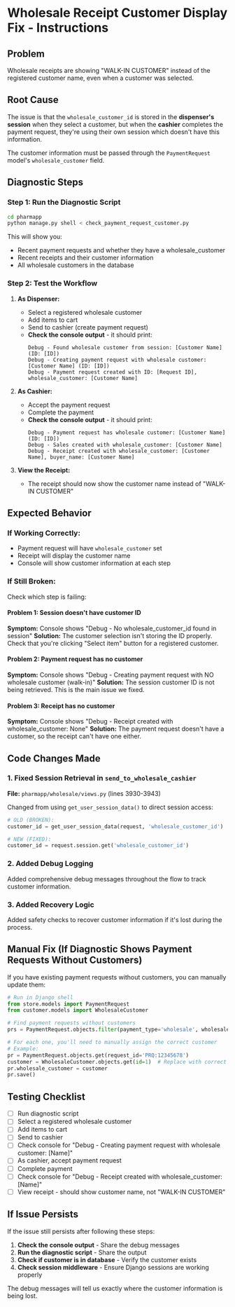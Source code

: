 # Wholesale Receipt Customer Display Fix - Instructions

## Problem
Wholesale receipts are showing "WALK-IN CUSTOMER" instead of the registered customer name, even when a customer was selected.

## Root Cause
The issue is that the `wholesale_customer_id` is stored in the **dispenser's session** when they select a customer, but when the **cashier** completes the payment request, they're using their own session which doesn't have this information.

The customer information must be passed through the `PaymentRequest` model's `wholesale_customer` field.

## Diagnostic Steps

### Step 1: Run the Diagnostic Script
```bash
cd pharmapp
python manage.py shell < check_payment_request_customer.py
```

This will show you:
- Recent payment requests and whether they have a wholesale_customer
- Recent receipts and their customer information
- All wholesale customers in the database

### Step 2: Test the Workflow
1. **As Dispenser:**
   - Select a registered wholesale customer
   - Add items to cart
   - Send to cashier (create payment request)
   - **Check the console output** - it should print:
     ```
     Debug - Found wholesale customer from session: [Customer Name] (ID: [ID])
     Debug - Creating payment request with wholesale customer: [Customer Name] (ID: [ID])
     Debug - Payment request created with ID: [Request ID], wholesale_customer: [Customer Name]
     ```

2. **As Cashier:**
   - Accept the payment request
   - Complete the payment
   - **Check the console output** - it should print:
     ```
     Debug - Payment request has wholesale customer: [Customer Name] (ID: [ID])
     Debug - Sales created with wholesale_customer: [Customer Name]
     Debug - Receipt created with wholesale_customer: [Customer Name], buyer_name: [Customer Name]
     ```

3. **View the Receipt:**
   - The receipt should now show the customer name instead of "WALK-IN CUSTOMER"

## Expected Behavior

### If Working Correctly:
- Payment request will have `wholesale_customer` set
- Receipt will display the customer name
- Console will show customer information at each step

### If Still Broken:
Check which step is failing:

#### Problem 1: Session doesn't have customer ID
**Symptom:** Console shows "Debug - No wholesale_customer_id found in session"
**Solution:** The customer selection isn't storing the ID properly. Check that you're clicking "Select item" button for a registered customer.

#### Problem 2: Payment request has no customer
**Symptom:** Console shows "Debug - Creating payment request with NO wholesale customer (walk-in)"
**Solution:** The session customer ID is not being retrieved. This is the main issue we fixed.

#### Problem 3: Receipt has no customer
**Symptom:** Console shows "Debug - Receipt created with wholesale_customer: None"
**Solution:** The payment request doesn't have a customer, so the receipt can't have one either.

## Code Changes Made

### 1. Fixed Session Retrieval in `send_to_wholesale_cashier`
**File:** `pharmapp/wholesale/views.py` (lines 3930-3943)

Changed from using `get_user_session_data()` to direct session access:
```python
# OLD (BROKEN):
customer_id = get_user_session_data(request, 'wholesale_customer_id')

# NEW (FIXED):
customer_id = request.session.get('wholesale_customer_id')
```

### 2. Added Debug Logging
Added comprehensive debug messages throughout the flow to track customer information.

### 3. Added Recovery Logic
Added safety checks to recover customer information if it's lost during the process.

## Manual Fix (If Diagnostic Shows Payment Requests Without Customers)

If you have existing payment requests without customers, you can manually update them:

```python
# Run in Django shell
from store.models import PaymentRequest
from customer.models import WholesaleCustomer

# Find payment requests without customers
prs = PaymentRequest.objects.filter(payment_type='wholesale', wholesale_customer__isnull=True, status='pending')

# For each one, you'll need to manually assign the correct customer
# Example:
pr = PaymentRequest.objects.get(request_id='PRQ:12345678')
customer = WholesaleCustomer.objects.get(id=1)  # Replace with correct customer ID
pr.wholesale_customer = customer
pr.save()
```

## Testing Checklist

- [ ] Run diagnostic script
- [ ] Select a registered wholesale customer
- [ ] Add items to cart
- [ ] Send to cashier
- [ ] Check console for "Debug - Creating payment request with wholesale customer: [Name]"
- [ ] As cashier, accept payment request
- [ ] Complete payment
- [ ] Check console for "Debug - Receipt created with wholesale_customer: [Name]"
- [ ] View receipt - should show customer name, not "WALK-IN CUSTOMER"

## If Issue Persists

If the issue still persists after following these steps:

1. **Check the console output** - Share the debug messages
2. **Run the diagnostic script** - Share the output
3. **Check if customer is in database** - Verify the customer exists
4. **Check session middleware** - Ensure Django sessions are working properly

The debug messages will tell us exactly where the customer information is being lost.

